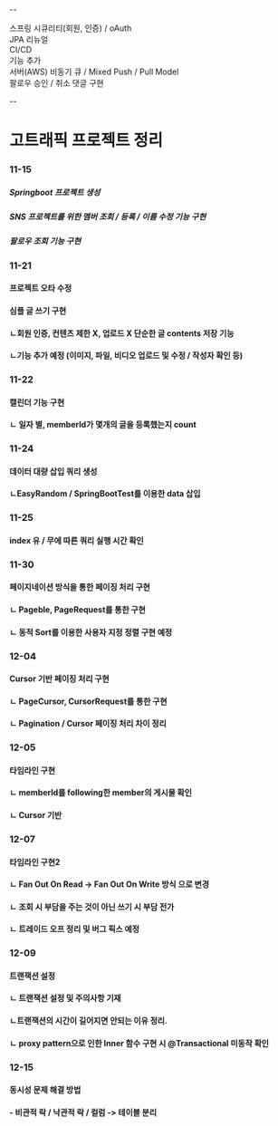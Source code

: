 -- 

스프링 시큐리티(회원, 인증) / oAuth  
JPA 리뉴얼  
CI/CD  
기능 추가  
서버(AWS) 
비동기 큐 / Mixed Push / Pull Model  
팔로우 승인 / 취소 댓글 구현  

--

# 고트래픽 프로젝트 정리
### 11-15
##### Springboot 프로젝트 생성
##### SNS 프로젝트를 위한 멤버 조회 / 등록 / 이름 수정 기능 구현
#####                     팔로우 조회 기능 구현

### 11-21
#### 프로젝트 오타 수정
#### 심플 글 쓰기 구현
#### ㄴ회원 인증, 컨텐츠 제한 X, 업로드 X 단순한 글 contents 저장 기능 
#### ㄴ기능 추가 예정 (이미지, 파일, 비디오 업로드 및 수정 / 작성자 확인 등)

### 11-22
#### 캘린더 기능 구현
#### ㄴ 일자 별, memberId가 몇개의 글을 등록했는지 count

### 11-24
#### 데이터 대량 삽입 쿼리 생성
#### ㄴEasyRandom / SpringBootTest를 이용한 data 삽입

### 11-25
#### index 유 / 무에 따른 쿼리 실행 시간 확인

### 11-30
#### 페이지네이션 방식을 통한 페이징 처리 구현
#### ㄴ Pageble, PageRequest를 통한 구현
####   ㄴ 동적 Sort를 이용한 사용자 지정 정렬 구현 예정

### 12-04
#### Cursor 기반 페이징 처리 구현
#### ㄴ PageCursor, CursorRequest를 통한 구현
####    ㄴ Pagination / Cursor 페이징 처리 차이 정리

### 12-05
#### 타임라인 구현
#### ㄴ memberId를 following한 member의 게시물 확인
####    ㄴ Cursor 기반 

### 12-07
#### 타임라인 구현2
#### ㄴ Fan Out On Read -> Fan Out On Write 방식 으로 변경
####    ㄴ 조회 시 부담을 주는 것이 아닌 쓰기 시 부담 전가
####       ㄴ 트레이드 오프 정리 및 버그 픽스 예정

### 12-09
#### 트랜잭션 설정
#### ㄴ 트랜잭션 설정 및 주의사항 기재
####    ㄴ트랜잭션의 시간이 길어지면 안되는 이유 정리.
####    ㄴ proxy pattern으로 인한 Inner 함수 구현 시 @Transactional 미동작 확인

### 12-15
#### 동시성 문제 해결 방법
#### - 비관적 락 / 낙관적 락 / 컬럼 -> 테이블 분리
